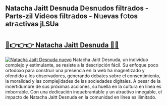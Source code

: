 ## Natacha Jaitt Desnuda D𝚎sn𝚞dos filtr𝚊dos - Parts-ziI Vid𝚎os filtr𝚊dos - N𝚞evas f𝚘tos atr𝚊ctivas jLSUa

# <h2><a href="http://mb6zv5.tromn.icu/?c=Natacha+Jaitt+Desnuda">🔗👉👉👉 Natacha Jaitt Desnuda 🔗🔗</a></h2>

[![Natacha Jaitt Desnuda nuevo](https://i.imgur.com/pEAQMta.gif)](http://mb6zv5.tromn.icu/?c=Natacha+Jaitt+Desnuda)
Natacha Jaitt Desnuda, un individuo complejo y estimulante, se resiste a la descripción fácil. Su enfoque poco ortodoxo para construir una presencia en la web ha magnetizado y ofendido a los observadores, generando debates sobre el consentimiento, la moralidad y las complejidades de las sociedades digitales. A pesar de la incertidumbre de sus próximas acciones, su huella en la cultura en línea es imborrable. Con una dedicación inquebrantable y un atractivo innegable, el impacto de Natacha Jaitt Desnuda en la comunidad en línea es ilimitado.

